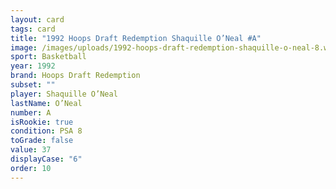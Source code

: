 ```yaml
---
layout: card
tags: card
title: "1992 Hoops Draft Redemption Shaquille O’Neal #A"
image: /images/uploads/1992-hoops-draft-redemption-shaquille-o-neal-8.webp
sport: Basketball
year: 1992
brand: Hoops Draft Redemption
subset: ""
player: Shaquille O’Neal
lastName: O’Neal
number: A
isRookie: true
condition: PSA 8
toGrade: false
value: 37
displayCase: "6"
order: 10
---
```

